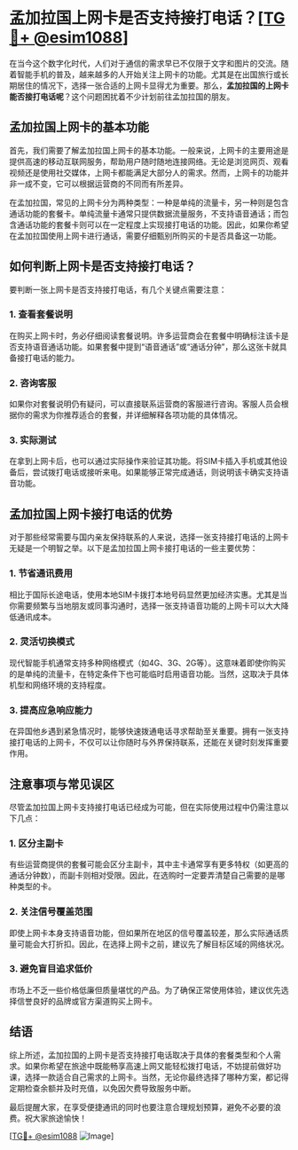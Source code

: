 # 孟加拉国上网卡是否支持接打电话？[[TG💪+ @esim1088](https://t.me/s/esim1088)]

在当今这个数字化时代，人们对于通信的需求早已不仅限于文字和图片的交流。随着智能手机的普及，越来越多的人开始关注上网卡的功能。尤其是在出国旅行或长期居住的情况下，选择一张合适的上网卡显得尤为重要。那么，**孟加拉国的上网卡能否接打电话呢**？这个问题困扰着不少计划前往孟加拉国的朋友。

## 孟加拉国上网卡的基本功能

首先，我们需要了解孟加拉国上网卡的基本功能。一般来说，上网卡的主要用途是提供高速的移动互联网服务，帮助用户随时随地连接网络。无论是浏览网页、观看视频还是使用社交媒体，上网卡都能满足大部分人的需求。然而，上网卡的功能并非一成不变，它可以根据运营商的不同而有所差异。

在孟加拉国，常见的上网卡分为两种类型：一种是单纯的流量卡，另一种则是包含通话功能的套餐卡。单纯流量卡通常只提供数据流量服务，不支持语音通话；而包含通话功能的套餐卡则可以在一定程度上实现接打电话的功能。因此，如果你希望在孟加拉国使用上网卡进行通话，需要仔细甄别所购买的卡是否具备这一功能。

## 如何判断上网卡是否支持接打电话？

要判断一张上网卡是否支持接打电话，有几个关键点需要注意：

### 1. 查看套餐说明

在购买上网卡时，务必仔细阅读套餐说明。许多运营商会在套餐中明确标注该卡是否支持语音通话功能。如果套餐中提到“语音通话”或“通话分钟”，那么这张卡就具备接打电话的能力。

### 2. 咨询客服

如果你对套餐说明仍有疑问，可以直接联系运营商的客服进行咨询。客服人员会根据你的需求为你推荐适合的套餐，并详细解释各项功能的具体情况。

### 3. 实际测试

在拿到上网卡后，也可以通过实际操作来验证其功能。将SIM卡插入手机或其他设备后，尝试拨打电话或接听来电。如果能够正常完成通话，则说明该卡确实支持语音功能。

## 孟加拉国上网卡接打电话的优势

对于那些经常需要与国内亲友保持联系的人来说，选择一张支持接打电话的上网卡无疑是一个明智之举。以下是孟加拉国上网卡接打电话的一些主要优势：

### 1. 节省通讯费用

相比于国际长途电话，使用本地SIM卡拨打本地号码显然更加经济实惠。尤其是当你需要频繁与当地朋友或同事沟通时，选择一张支持语音功能的上网卡可以大大降低通讯成本。

### 2. 灵活切换模式

现代智能手机通常支持多种网络模式（如4G、3G、2G等）。这意味着即使你购买的是单纯的流量卡，在特定条件下也可能临时启用语音功能。当然，这取决于具体机型和网络环境的支持程度。

### 3. 提高应急响应能力

在异国他乡遇到紧急情况时，能够快速拨通电话寻求帮助至关重要。拥有一张支持接打电话的上网卡，不仅可以让你随时与外界保持联系，还能在关键时刻发挥重要作用。

## 注意事项与常见误区

尽管孟加拉国上网卡支持接打电话已经成为可能，但在实际使用过程中仍需注意以下几点：

### 1. 区分主副卡

有些运营商提供的套餐可能会区分主副卡，其中主卡通常享有更多特权（如更高的通话分钟数），而副卡则相对受限。因此，在选购时一定要弄清楚自己需要的是哪种类型的卡。

### 2. 关注信号覆盖范围

即使上网卡本身支持语音功能，但如果所在地区的信号覆盖较差，那么实际通话质量可能会大打折扣。因此，在选择上网卡之前，建议先了解目标区域的网络状况。

### 3. 避免盲目追求低价

市场上不乏一些价格低廉但质量堪忧的产品。为了确保正常使用体验，建议优先选择信誉良好的品牌或官方渠道购买上网卡。

## 结语

综上所述，孟加拉国的上网卡是否支持接打电话取决于具体的套餐类型和个人需求。如果你希望在旅途中既能畅享高速上网又能轻松拨打电话，不妨提前做好功课，选择一款适合自己需求的上网卡。当然，无论你最终选择了哪种方案，都记得定期检查余额并及时充值，以免因欠费导致服务中断。

最后提醒大家，在享受便捷通讯的同时也要注意合理规划预算，避免不必要的浪费。祝大家旅途愉快！

[[TG💪+ @esim1088](https://t.me/s/esim1088) ![Image](https://i.postimg.cc/4NQfJmqS/Snipaste-2025-05-13-00-14-12.png)]